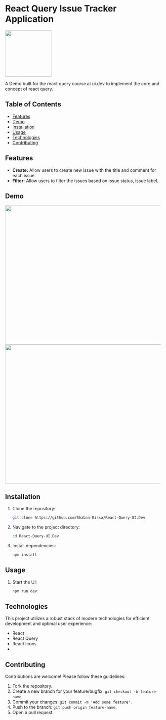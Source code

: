 # React Query Issue Tracker Application

<img src="https://github.com/Shaban-Eissa/React-Query-UI.Dev/assets/49924090/57ba96c9-2178-414f-b09b-d4066f5179b9" width="150" height="150" />

A Demo built for the react query course at ui.dev to implement the core and concept of react query.

## Table of Contents

- [Features](#features)
- [Demo](#demo)
- [Installation](#installation)
- [Usage](#usage)
- [Technologies](#technologies)
- [Contributing](#contributing)


## Features

- **Create:** Allow users to create new issue with the title and comment for each issue.
- **Filter:** Allow users to filter the issues based on issue status, issue label.

## Demo

<img src="https://github.com/Shaban-Eissa/React-Query-UI.Dev/assets/49924090/4fed3b8b-8134-4701-a6ba-d4c6c4c546d4" width="900" height="450" />
<img src="https://github.com/Shaban-Eissa/React-Query-UI.Dev/assets/49924090/d7ad2634-ef04-454a-96ce-9fa37693c92b" width="900" height="450" />


## Installation

1. Clone the repository:

   ```bash
   git clone https://github.com/Shaban-Eissa/React-Query-UI.Dev
   ```

2. Navigate to the project directory:
    
    ```bash
    cd React-Query-UI.Dev
    ```
    
3. Install dependencies:
    
    ```bash
    npm install
    ```

## Usage

1. Start the UI:
    ```bash
    npm run dev
    ```
   

## Technologies

This project utilizes a robust stack of modern technologies for efficient development and optimal user experience:

- React
- React Query
- React Icons
- 
  
## Contributing

Contributions are welcome! Please follow these guidelines:

1. Fork the repository.
2. Create a new branch for your feature/bugfix: `git checkout -b feature-name`.
3. Commit your changes: `git commit -m 'Add some feature'`.
4. Push to the branch: `git push origin feature-name`.
5. Open a pull request.


